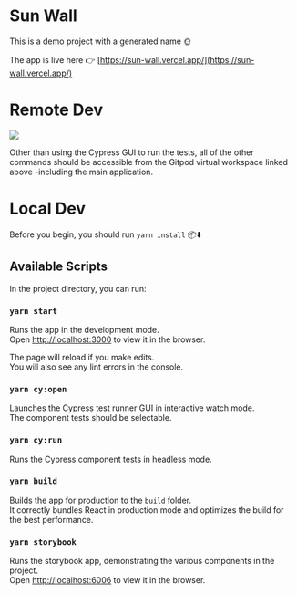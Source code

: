 # Sun Wall

This is a demo project with a generated name 🌞

The app is live here 👉 [https://sun-wall.vercel.app/](https://sun-wall.vercel.app/)

# Remote Dev

<a href="https://gitpod.io/#https://github.com/sansarip/sun-wall"><img src="https://camo.githubusercontent.com/76e60919474807718793857d8eb615e7a50b18b04050577e5a35c19421f260a3/68747470733a2f2f676974706f642e696f2f627574746f6e2f6f70656e2d696e2d676974706f642e737667"/></a>

Other than using the Cypress GUI to run the tests, all of the other commands should be accessible from the Gitpod virtual workspace linked above -including the main application.

# Local Dev

Before you begin, you should run `yarn install` 📦️⬇️

## Available Scripts

In the project directory, you can run:

### `yarn start`

Runs the app in the development mode.\
Open [http://localhost:3000](http://localhost:3000) to view it in the browser.

The page will reload if you make edits.\
You will also see any lint errors in the console.

### `yarn cy:open`

Launches the Cypress test runner GUI in interactive watch mode.\
The component tests should be selectable.

### `yarn cy:run`

Runs the Cypress component tests in headless mode.

### `yarn build`

Builds the app for production to the `build` folder.\
It correctly bundles React in production mode and optimizes the build for the best performance.

### `yarn storybook`

Runs the storybook app, demonstrating the various components in the project.\
Open [http://localhost:6006](http://localhost:6006) to view it in the browser.
